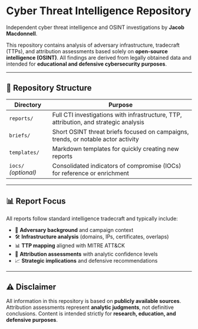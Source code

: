 # Cyber Threat Intelligence Repository

Independent cyber threat intelligence and OSINT investigations by **Jacob Macdonnell**.

This repository contains analysis of adversary infrastructure, tradecraft (TTPs), and attribution assessments based solely on **open-source intelligence (OSINT)**. All findings are derived from legally obtained data and intended for **educational and defensive cybersecurity purposes**.

---

## 📁 Repository Structure

| Directory | Purpose |
|----------|---------|
| `reports/` | Full CTI investigations with infrastructure, TTP, attribution, and strategic analysis |
| `briefs/` | Short OSINT threat briefs focused on campaigns, trends, or notable actor activity |
| `templates/` | Markdown templates for quickly creating new reports |
| `iocs/` *(optional)* | Consolidated indicators of compromise (IOCs) for reference or enrichment |

---

## 📊 Report Focus

All reports follow standard intelligence tradecraft and typically include:

- 🧠 **Adversary background** and campaign context  
- 🛠️ **Infrastructure analysis** (domains, IPs, certificates, overlaps)  
- 📊 **TTP mapping** aligned with MITRE ATT&CK  
- 🧩 **Attribution assessments** with analytic confidence levels  
- 📈 **Strategic implications** and defensive recommendations

---

## ⚠️ Disclaimer

All information in this repository is based on **publicly available sources**. Attribution assessments represent **analytic judgments**, not definitive conclusions. Content is intended strictly for **research, education, and defensive purposes**.

